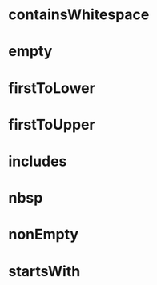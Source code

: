 # containsWhitespace

<!-- TODO-START
TODO: Fill short description here.

## Type signature

TODO: Fill type signature down below.

```
any ⇒ any
```

## Examples

TODO: List at least one example down below.

```javascript
containsWhitespace(); // ⇒ TODO
```

## Questions

TODO: List questions that may this function answers.
TODO-END -->

# empty

<!-- TODO-START
TODO: Fill short description here.

## Type signature

TODO: Fill type signature down below.

```
any ⇒ any
```

## Examples

TODO: List at least one example down below.

```javascript
empty(); // ⇒ TODO
```

## Questions

TODO: List questions that may this function answers.
TODO-END -->

# firstToLower

<!-- TODO-START
TODO: Fill short description here.

## Type signature

TODO: Fill type signature down below.

```
any ⇒ any
```

## Examples

TODO: List at least one example down below.

```javascript
firstToLower(); // ⇒ TODO
```

## Questions

TODO: List questions that may this function answers.
TODO-END -->

# firstToUpper

<!-- TODO-START
TODO: Fill short description here.

## Type signature

TODO: Fill type signature down below.

```
any ⇒ any
```

## Examples

TODO: List at least one example down below.

```javascript
firstToUpper(); // ⇒ TODO
```

## Questions

TODO: List questions that may this function answers.
TODO-END -->

# includes

<!-- TODO-START
TODO: Fill short description here.

## Type signature

TODO: Fill type signature down below.

```
any ⇒ any
```

## Examples

TODO: List at least one example down below.

```javascript
includes(); // ⇒ TODO
```

## Questions

TODO: List questions that may this function answers.
TODO-END -->

# nbsp

<!-- TODO-START
TODO: Fill short description here.

## Type signature

TODO: Fill type signature down below.

```
any ⇒ any
```

## Examples

TODO: List at least one example down below.

```javascript
nbsp(); // ⇒ TODO
```

## Questions

TODO: List questions that may this function answers.
TODO-END -->

# nonEmpty

<!-- TODO-START
TODO: Fill short description here.

## Type signature

TODO: Fill type signature down below.

```
any ⇒ any
```

## Examples

TODO: List at least one example down below.

```javascript
nonEmpty(); // ⇒ TODO
```

## Questions

TODO: List questions that may this function answers.
TODO-END -->

# startsWith

<!-- TODO-START
TODO: Fill short description here.

## Type signature

TODO: Fill type signature down below.

```
any ⇒ any
```

## Examples

TODO: List at least one example down below.

```javascript
startsWith(); // ⇒ TODO
```

## Questions

TODO: List questions that may this function answers.
TODO-END -->
